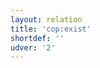 ```yaml
---
layout: relation
title: 'cop:exist'
shortdef: ''
udver: '2'
---
```

<!-- Interlanguage links updated Út zář 29 18:41:16 CEST 2020 -->
